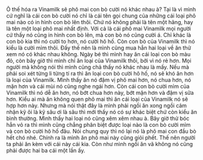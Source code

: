 Ô thế hóa ra Vinamilk sẽ phô mai con bò cười nó khác nhau à? Tại là vì mình cứ nghĩ là cái con bò cười nó chỉ là cái tên gọi chung của những cái loại phô mai nào có in hình con bò lên thôi. Chứ nó không phải là tên một hãng, hay là tên một loại phô mai nhất định. Với cả là cái phô mai Vinamilk mọi người cứ thấy nó cũng in hình con bò lên, mà con bò nó cũng cười á. Chỉ khác là con bò kia thì nó cười to hơn, nó cười hô hố. Còn con bò của Vinamilk thì nó kiểu là cười mỉm thôi. Đấy thế nên là mình cũng mua hẳn hai loại về ăn thử xem nó có khác nhau không. Ngày bé thì mình hay ăn cái loại con bò màu đỏ, còn bây giờ thì mình chỉ ăn loại của Vinamilk thôi, bởi vì nó rẻ hơn. Mọi người mà không nói thì mình cũng chả thấy nó khác nhau là mấy. Nếu mà phải soi xét từng li từng tí ra thì ăn loại con bò cười hô hố, nó sẽ khó ăn hơn là loại của Vinamilk. Mình thấy ăn nó đậm vị phô mai hơn, nó chua hơn, nó mặn hơn và cái mùi nó cũng nghe ngái hơn. Còn cái con bò cười mỉm của Vinamilk thì nó dễ ăn hơn, nó bớt chua hơn này, bớt mặn hơn và đậm vị sữa hơn. Kiểu ai mà ăn không quen phô mai thì ăn cái loại của Vinamilk nó sẽ hợp hơn này. Nhưng mà nói thật đây là mình phải ngồi ăn xong ngồi cảm nhận kỹ ôi là kỹ sâu ơi là sâu thì mới thấy nó có sự khác biệt chứ còn kiểu ăn bình thường. Mình thấy hai loại nó cũng xêm xêm nhau à. Bây giờ thử bóc hẳn vỏ ra thì mình cũng chẳng phân biệt được loại nào là con bò cười mỉm và con bò cười hô hố đâu. Nói chung quy thì nó lại nó là phô mai con đầu bò hết chó nhé. Chính ra là mình ăn phô mai này cũng giỏi phết. Thế nên người ta phải ăn kèm với cái này cái kia. Còn như mình ngồi ăn vã không nó cũng phải được hai ba cái một lần ấy.